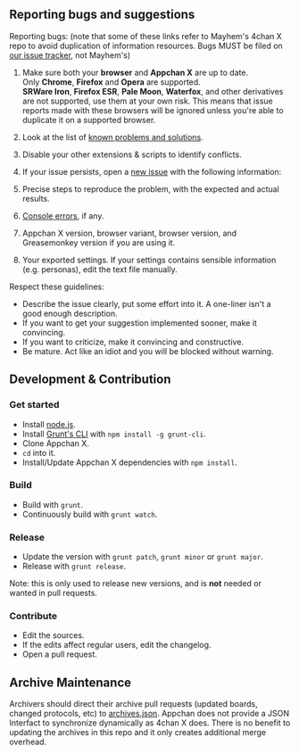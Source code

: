 ## Reporting bugs and suggestions

Reporting bugs: (note that some of these links refer to Mayhem's 4chan X repo to avoid duplication of information resources. Bugs MUST be filed on [our issue tracker](https://github.com/zixaphir/appchan-x/issues), not Mayhem's)

1. Make sure both your **browser** and **Appchan X** are up to date.<br>
   Only **Chrome**, **Firefox** and **Opera** are supported.<br>
   **SRWare Iron**, **Firefox ESR**, **Pale Moon**, **Waterfox**, and other derivatives are not supported, use them at your own risk. This means that issue reports made with these browsers will be ignored unless you're able to duplicate it on a supported browser.

2. Look at the list of [known problems and solutions](https://github.com/MayhemYDG/4chan-x/wiki/FAQ#known-problems).
3. Disable your other extensions & scripts to identify conflicts.
4. If your issue persists, open a [new issue](https://github.com/zixaphir/appchan-x/issues) with the following information:
  1. Precise steps to reproduce the problem, with the expected and actual results.
  2. [Console errors](https://github.com/MayhemYDG/4chan-x/wiki/FAQ#console-errors), if any.
  3. Appchan X version, browser variant, browser version, and Greasemonkey version if you are using it.
  4. Your exported settings. If your settings contains sensible information (e.g. personas), edit the text file manually.

Respect these guidelines:
- Describe the issue clearly, put some effort into it. A one-liner isn't a good enough description.
- If you want to get your suggestion implemented sooner, make it convincing.
- If you want to criticize, make it convincing and constructive.
- Be mature. Act like an idiot and you will be blocked without warning.

## Development & Contribution

### Get started

- Install [node.js](http://nodejs.org/).
- Install [Grunt's CLI](http://gruntjs.com/) with `npm install -g grunt-cli`.
- Clone Appchan X.
- `cd` into it.
- Install/Update Appchan X dependencies with `npm install`.

### Build

- Build with `grunt`.
- Continuously build with `grunt watch`.

### Release

- Update the version with `grunt patch`, `grunt minor` or `grunt major`.
- Release with `grunt release`.

Note: this is only used to release new versions, and is **not** needed or wanted in pull requests.

### Contribute

- Edit the sources.
- If the edits affect regular users, edit the changelog.
- Open a pull request.

## Archive Maintenance

Archivers should direct their archive pull requests (updated boards, changed protocols, etc) to [archives.json](https://github.com/MayhemYDG/archives.json). Appchan does not provide a JSON Interfact to synchronize dynamically as 4chan X does. There is no benefit to updating the archives in this repo and it only creates additional merge overhead.
